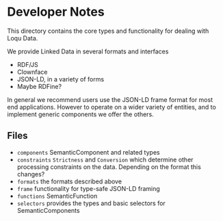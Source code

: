 # Developer Notes

This directory contains the core types and functionality for dealing with Loqu Data.

We provide Linked Data in several formats and interfaces
- RDF/JS
- Clownface
- JSON-LD, in a variety of forms
- Maybe RDFine?

<!-- Adding RDFine would allow us to use Alcaeus DocumentedResource for many of the Generic components -->

In general we recommend users use the JSON-LD frame format for most end applications. However to operate on a wider variety of entities, and to implement generic components we offer the others.

## Files
- `components` SemanticComponent and related types
- `constraints` `Strictness` and `Conversion` which determine other processing constraints on the data. Depending on the format this changes?
- `formats` the formats described above
- `frame` functionality for type-safe JSON-LD framing
- `functions` SemanticFunction
- `selectors` provides the types and basic selectors for SemanticComponents